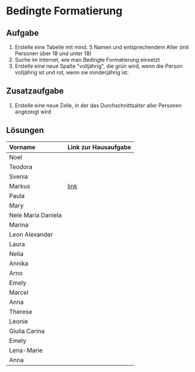 # Bedingte Formatierung

## Aufgabe
1. Erstelle eine Tabelle mit mind. 5 Namen und entsprechendem Alter (mit Personen über 18 und unter 18)
2. Suche im Internet, wie man Bedingte Formatierung einsetzt
3. Erstelle eine neue Spalte "volljährig", die grün wird, wenn die Person volljährig ist und rot, wenn sie minderjährig ist.

## Zusatzaufgabe
1. Erstelle eine neue Zelle, in der das Durchschnittsalter aller Personen angezeigt wird

## Lösungen

| Vorname            | Link zur Hausaufgabe |
|:------------------ |:---- |
| Noel               |      |
| Teodora            |      |
| Svenia             |      |
| Markus             | [link](https://docs.google.com/spreadsheets/d/11JugE2-0XcoGLZ1D8f8ZgL5S1a9O9IOzITUwFBRxcgw/edit)    |
| Paula              |      |
| Mary        |      |
| Nele Maria Daniela |      |
| Marina             |      |
| Leon Alexander     |      |
| Laura              |      |
| Nelia              |      |
| Annika             |      |
| Arno               |      |
| Emely              |      |
| Marcel             |      |
| Anna               |      |
| Therese            |      |
| Leonie             |      |
| Giulia Carina      |      |
| Emely              |      |
| Lena-Marie         |      |
| Anna               |      |
